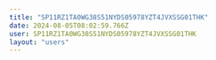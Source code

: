 ```yaml
---
title: "SP11RZ1TA0WG38S51NYDS05978YZT4JVXSSG01THK"
date: 2024-08-05T08:02:59.766Z
user: SP11RZ1TA0WG38S51NYDS05978YZT4JVXSSG01THK
layout: "users"
---
```

    